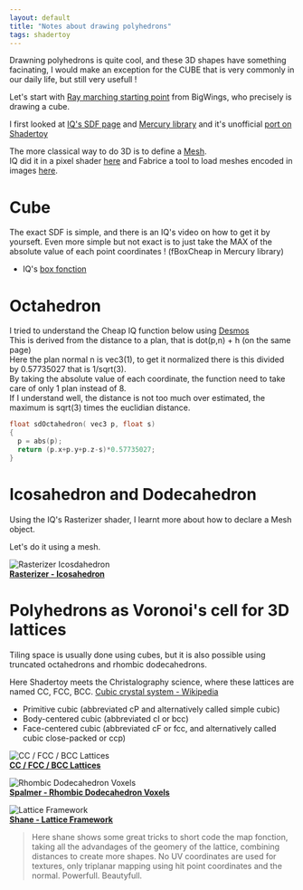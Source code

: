 ```yaml
---
layout: default
title: "Notes about drawing polyhedrons"
tags: shadertoy
---
```


Drawning polyhedrons is quite cool, and these 3D shapes have something facinating, I would make an exception for the CUBE that is very commonly in our daily life, but still very usefull !

Let's start with [Ray marching starting point](https://shadertoy.com/view/WtGXDD) from BigWings, who precisely is drawing a cube.

I first looked at [IQ's SDF page](https://iquilezles.org/www/articles/distfunctions/distfunctions.htm) and [Mercury library](http://mercury.sexy/hg_sdf/) and it's unofficial [port on Shadertoy](https://www.shadertoy.com/view/Xs3GRB)

The more classical way to do 3D is to define a [Mesh](https://www.scratchapixel.com/lessons/3d-basic-rendering/introduction-polygon-mesh).  
IQ did it in a pixel shader [here](https://www.shadertoy.com/view/4slGzn) and Fabrice a tool to load meshes encoded in images [here](https://www.shadertoy.com/view/Wsy3DG). 

# Cube

The exact SDF is simple, and there is an IQ's video on how to get it by yourseft.
Even more simple but not exact is to just take the MAX of the absolute value of each point coordinates ! (fBoxCheap in Mercury library)

- IQ's [box fonction](https://iquilezles.org/www/articles/distfunctions/distfunctions.htm) 

# Octahedron 

I tried to understand the Cheap IQ function below using [Desmos](https://www.desmos.com/calculator/ovavcqosu8)  
This is derived from the distance to a plan, that is dot(p,n) + h (on the same page)  
Here the plan normal n is vec3(1), to get it normalized there is this divided by 0.57735027 that is 1/sqrt(3).  
By taking the absolute value of each coordinate, the function need to take care of only 1 plan instead of 8.  
If I understand well, the distance is not too much over estimated, the maximum is sqrt(3) times the euclidian distance.  

```c
float sdOctahedron( vec3 p, float s)
{
  p = abs(p);
  return (p.x+p.y+p.z-s)*0.57735027;
}
```

# Icosahedron and Dodecahedron 

Using the IQ's Rasterizer shader, I learnt more about how to declare a Mesh object.

Let's do it using a mesh.

![Rasterizer Icosdahedron](https://www.shadertoy.com/media/shaders/ftf3zn.jpg)  
**[Rasterizer - Icosahedron](https://www.shadertoy.com/view/ftf3zn)** 

# Polyhedrons as Voronoi's cell for 3D lattices

Tiling space is usually done using cubes, but it is also possible using truncated octahedrons and rhombic dodecahedrons.

Here Shadertoy meets the Christalography science, where these lattices are named CC, FCC, BCC. [Cubic crystal system - Wikipedia](https://en.wikipedia.org/wiki/Cubic_crystal_system)

* Primitive cubic (abbreviated cP and alternatively called simple cubic)
* Body-centered cubic (abbreviated cI or bcc)
* Face-centered cubic (abbreviated cF or fcc, and alternatively called cubic close-packed or ccp)

![CC / FCC / BCC Lattices](https://www.shadertoy.com/media/shaders/llfGRj.jpg)  
**[CC / FCC / BCC Lattices ](https://www.shadertoy.com/view/llfGRj)** 

![Rhombic Dodecahedron Voxels](https://www.shadertoy.com/media/shaders/WdXBR8.jpg)  
**[Spalmer - Rhombic Dodecahedron Voxels](https://www.shadertoy.com/view/WdXBR8)** 

![Lattice Framework](https://www.shadertoy.com/media/shaders/lttGDn.jpg)  
**[Shane - Lattice Framework](https://www.shadertoy.com/view/lttGDn)** 

> Here shane shows some great tricks to short code the map fonction, taking all the advandages of the geomery of the lattice, combining distances to create more shapes. No UV coordinates are used for textures, only triplanar mapping using hit point coordinates and the normal. Powerfull. Beautyfull.


